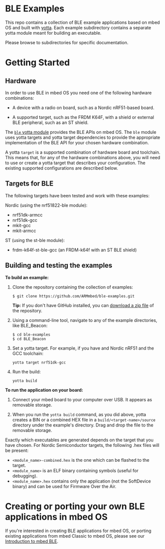 # BLE Examples
This repo contains a collection of BLE example applications based on
mbed OS and built with [yotta](https://github.com/ARMmbed/yotta). Each example subdirectory contains a separate yotta module meant for building an executable.

Please browse to subdirectories for specific documentation.

Getting Started
===============

Hardware
--------

In order to use BLE in mbed OS you need one of the following hardware combinations:



 * A device with a radio on board, such as a Nordic nRF51-based board.

 * A supported target, such as the FRDM K64F, with a shield or external BLE peripheral, such as an ST shield.

The [`ble` yotta module](https://github.com/ARMmbed/ble) provides the BLE APIs on mbed OS. The `ble` module uses yotta targets and yotta
target dependencies to provide the appropriate implementation of the BLE API
for your chosen hardware combination.

A yotta `target` is a supported combination of hardware board and toolchain. This means that, for any of the hardware combinations above, you will need to use or create a
yotta target that describes your configuration. The existing supported configurations
are described below.

Targets for BLE
---------------

The following targets have been tested and work with these examples:

Nordic (using the nrf51822-ble module):

* nrf51dk-armcc
* nrf51dk-gcc
* mkit-gcc
* mkit-armcc

ST (using the st-ble module):

* frdm-k64f-st-ble-gcc (an FRDM-k64f with an ST BLE shield)

Building and testing the examples
---------------------------------

__To build an example:__

1. Clone the repository containing the collection of examples:

	```
	$ git clone https://github.com/ARMmbed/ble-examples.git
	```


	**Tip:** If you don't have GitHub installed, you can [download a zip file](https://github.com/ARMmbed/ble-examples/archive/master.zip) of the repository.

1. Using a command-line tool, navigate to any of the example directories, like BLE_Beacon:

	```
	$ cd ble-examples
	$ cd BLE_Beacon
	```

1. Set a yotta target. For example, if you have and Nordic nRF51 and the GCC toolchain:

	```
	yotta target nrf51dk-gcc
	```



1. Run the build:

	```yotta build```

__To run the application on your board:__

1. Connect your mbed board to your computer over USB. It appears as removable storage.

1. When you run the ``yotta build`` command, as you did above, yotta creates a BIN or a combined HEX file in a ```build/<target-name>/source``` directory under the example's directory. Drag and drop the file to the removable storage.


Exactly which executables are generated depends on the target that you have
chosen. For Nordic Semiconductor targets, the following .hex files will be present:

 * `<module_name>-combined.hex` is the one which can be flashed to the target.
 * `<module_name>` is an ELF binary containing symbols (useful for debugging).
 * `<module_name>.hex` contains only the application (not the SoftDevice binary) and can be used for Firmware Over the Air.


Creating or porting your own BLE applications in mbed OS
======================================================

If you're interested in creating BLE applications for mbed OS, or porting existing applications from mbed Classic to mbed OS, please see our [Introduction to mbed BLE](https://docs.mbed.com/docs/ble-intros/en/latest/mbed_OS/mbed_OS_BLE_Apps/).
